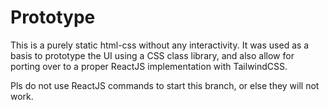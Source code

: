 # Prototype

This is a purely static html-css without any interactivity. It was used as a basis to prototype the UI using a CSS class library, and also allow for porting over to a proper ReactJS implementation with TailwindCSS.

Pls do not use ReactJS commands to start this branch, or else they will not work.
